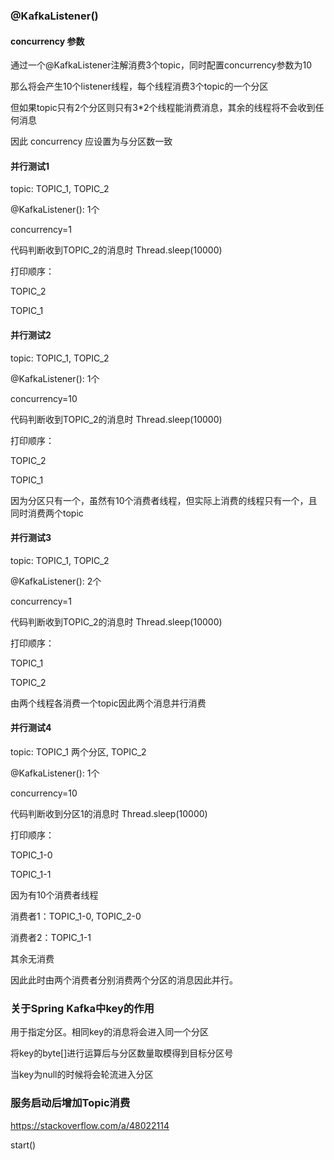 ### @KafkaListener()

#### concurrency 参数

通过一个@KafkaListener注解消费3个topic，同时配置concurrency参数为10

那么将会产生10个listener线程，每个线程消费3个topic的一个分区

但如果topic只有2个分区则只有3*2个线程能消费消息，其余的线程将不会收到任何消息

因此 concurrency 应设置为与分区数一致

#### 并行测试1

topic: TOPIC_1, TOPIC_2

@KafkaListener(): 1个

concurrency=1

代码判断收到TOPIC_2的消息时 Thread.sleep(10000)

打印顺序：

TOPIC_2

TOPIC_1

#### 并行测试2

topic: TOPIC_1, TOPIC_2

@KafkaListener(): 1个

concurrency=10

代码判断收到TOPIC_2的消息时 Thread.sleep(10000)

打印顺序：

TOPIC_2

TOPIC_1

因为分区只有一个，虽然有10个消费者线程，但实际上消费的线程只有一个，且同时消费两个topic

#### 并行测试3

topic: TOPIC_1, TOPIC_2

@KafkaListener(): 2个

concurrency=1

代码判断收到TOPIC_2的消息时 Thread.sleep(10000)

打印顺序：

TOPIC_1

TOPIC_2

由两个线程各消费一个topic因此两个消息并行消费

#### 并行测试4

topic: TOPIC_1 两个分区, TOPIC_2

@KafkaListener(): 1个

concurrency=10

代码判断收到分区1的消息时 Thread.sleep(10000)

打印顺序：

TOPIC_1-0

TOPIC_1-1

因为有10个消费者线程

消费者1：TOPIC_1-0, TOPIC_2-0

消费者2：TOPIC_1-1

其余无消费

因此此时由两个消费者分别消费两个分区的消息因此并行。

### 关于Spring Kafka中key的作用

用于指定分区。相同key的消息将会进入同一个分区

将key的byte[]进行运算后与分区数量取模得到目标分区号

当key为null的时候将会轮流进入分区

### 服务启动后增加Topic消费

https://stackoverflow.com/a/48022114

start()